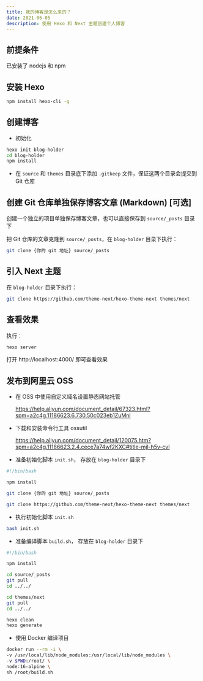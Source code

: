 ```yaml
---
title: 我的博客是怎么来的？
date: 2021-06-05
description: 使用 Hexo 和 Next 主题创建个人博客
---
```


## 前提条件

已安装了 nodejs 和 npm

## 安装 Hexo

``` bash
npm install hexo-cli -g
``` 

## 创建博客

- 初始化

``` bash
hexo init blog-holder
cd blog-holder
npm install
``` 

- 在 `source` 和 `themes` 目录底下添加 `.gitkeep` 文件，保证这两个目录会提交到 Git 仓库


## 创建 Git 仓库单独保存博客文章 (Markdown) [可选]

创建一个独立的项目单独保存博客文章，也可以直接保存到 `source/_posts` 目录下

把 Git 仓库的文章克隆到 `source/_posts`，在 `blog-holder` 目录下执行：

``` bash
git clone {你的 git 地址} source/_posts
``` 

## 引入 Next 主题

在 `blog-holder` 目录下执行：

``` bash
git clone https://github.com/theme-next/hexo-theme-next themes/next
``` 

## 查看效果

执行：

``` bash
hexo server
``` 

打开 http://localhost:4000/ 即可查看效果


## 发布到阿里云 OSS

- 在 OSS 中使用自定义域名设置静态网站托管

  https://help.aliyun.com/document_detail/67323.html?spm=a2c4g.11186623.6.730.50c023eb1ZuMnl

- 下载和安装命令行工具 ossutil

  https://help.aliyun.com/document_detail/120075.htm?spm=a2c4g.11186623.2.4.cece7a74wf2KXC#title-mjl-h5v-cvl



- 准备初始化脚本 `init.sh`， 存放在 `blog-holder` 目录下

``` bash
#!/bin/bash

npm install

git clone {你的 git 地址} source/_posts

git clone https://github.com/theme-next/hexo-theme-next themes/next
``` 

- 执行初始化脚本 `init.sh`

``` bash
bash init.sh
``` 

- 准备编译脚本 `build.sh`， 存放在 `blog-holder` 目录下

``` bash
#!/bin/bash

npm install

cd source/_posts 
git pull
cd ../../

cd themes/next
git pull
cd ../../

hexo clean
hexo generate
``` 

- 使用 Docker 编译项目

``` bash
docker run --rm -i \
-v /usr/local/lib/node_modules:/usr/local/lib/node_modules \
-v $PWD:/root/ \
node:16-alpine \
sh /root/build.sh
``` 
